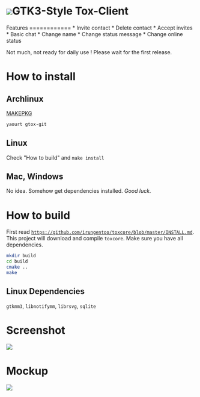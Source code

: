 <h1><img src="https://rawgit.com/KoKuToru/gTox/master/Icons/icon_128.svg">GTK3-Style Tox-Client</h1>
Features
============
* Invite contact
* Delete contact
* Accept invites
* Basic chat
* Change name
* Change status message
* Change online status

Not much, not ready for daily use ! Please wait for the first release.

How to install
============
Archlinux
------------
<a href="https://aur.archlinux.org/packages/gtox-git/">MAKEPKG</a>
```bash
yaourt gtox-git
```
Linux
------------
Check "How to build" and `make install`

Mac, Windows
------------
No idea. Somehow get dependencies installed.
*Good luck.*

How to build
============
First read <a href="https://github.com/irungentoo/toxcore/blob/master/INSTALL.md">`https://github.com/irungentoo/toxcore/blob/master/INSTALL.md`</a>.<br />
This project will download and compile `toxcore`.
Make sure you have all dependencies.

```bash
mkdir build
cd build
cmake ..
make
```

Linux Dependencies
-----------
`gtkmm3`, `libnotifymm`, `librsvg`, `sqlite`

Screenshot
============
<img src="https://rawgit.com/KoKuToru/gTox/master/screenshot.png">

Mockup
============
<img src="https://rawgit.com/KoKuToru/gTox/master/mockup.svg">

